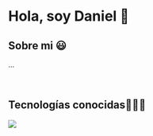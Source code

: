 <h1 align="left">Hola, soy Daniel 👋 </h1> 

<h2>Sobre mi 😃</h2>
<!--Intro start-->

<p align="left">
...
<!--Intro end-->
  </p>
<br>

<h2 >Tecnologías conocidas👨🏻‍💻</h2>
<!--tech stack icons-->
<p align="left">
  <a href="https://skillicons.dev">
    <img src="https://skillicons.dev/icons?i=html,css,js,java,py,mysql,git,github,postman,eclipse,vscode&perline=12" />
  </a>
</p>
<br>      
<!--- stats (end) -->
